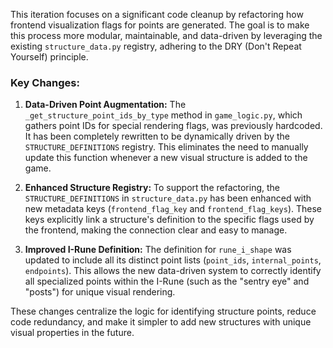 This iteration focuses on a significant code cleanup by refactoring how frontend visualization flags for points are generated. The goal is to make this process more modular, maintainable, and data-driven by leveraging the existing `structure_data.py` registry, adhering to the DRY (Don't Repeat Yourself) principle.

### Key Changes:

1.  **Data-Driven Point Augmentation:** The `_get_structure_point_ids_by_type` method in `game_logic.py`, which gathers point IDs for special rendering flags, was previously hardcoded. It has been completely rewritten to be dynamically driven by the `STRUCTURE_DEFINITIONS` registry. This eliminates the need to manually update this function whenever a new visual structure is added to the game.

2.  **Enhanced Structure Registry:** To support the refactoring, the `STRUCTURE_DEFINITIONS` in `structure_data.py` has been enhanced with new metadata keys (`frontend_flag_key` and `frontend_flag_keys`). These keys explicitly link a structure's definition to the specific flags used by the frontend, making the connection clear and easy to manage.

3.  **Improved I-Rune Definition:** The definition for `rune_i_shape` was updated to include all its distinct point lists (`point_ids`, `internal_points`, `endpoints`). This allows the new data-driven system to correctly identify all specialized points within the I-Rune (such as the "sentry eye" and "posts") for unique visual rendering.

These changes centralize the logic for identifying structure points, reduce code redundancy, and make it simpler to add new structures with unique visual properties in the future.